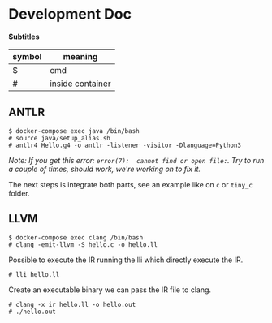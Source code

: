 # Development Doc

**Subtitles**

symbol | meaning
--- | ---
$ | cmd
\# | inside container

## ANTLR

    $ docker-compose exec java /bin/bash
    # source java/setup_alias.sh
    # antlr4 Hello.g4 -o antlr -listener -visitor -Dlanguage=Python3

*Note: If you get this error: `error(7):  cannot find or open file:`. Try to run a couple of times, should work, we're working on to fix it.*

The next steps is integrate both parts, see an example like on `c` or `tiny_c` folder.

## LLVM


    $ docker-compose exec clang /bin/bash
    # clang -emit-llvm -S hello.c -o hello.ll

Possible to execute the IR running the lli which directly execute the IR.

    # lli hello.ll

Create an executable binary we can pass the IR file to clang.

    # clang -x ir hello.ll -o hello.out
    # ./hello.out
